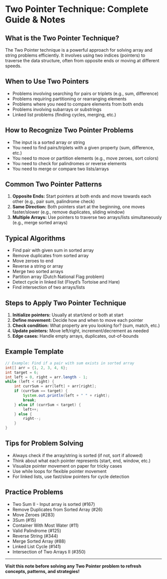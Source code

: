 # Two Pointer Technique: Complete Guide & Notes

## What is the Two Pointer Technique?
The Two Pointer technique is a powerful approach for solving array and string problems efficiently. It involves using two indices (pointers) to traverse the data structure, often from opposite ends or moving at different speeds.

## When to Use Two Pointers
- Problems involving searching for pairs or triplets (e.g., sum, difference)
- Problems requiring partitioning or rearranging elements
- Problems where you need to compare elements from both ends
- Problems involving subarrays or substrings
- Linked list problems (finding cycles, merging, etc.)

## How to Recognize Two Pointer Problems
- The input is a sorted array or string
- You need to find pairs/triplets with a given property (sum, difference, etc.)
- You need to move or partition elements (e.g., move zeroes, sort colors)
- You need to check for palindromes or reverse elements
- You need to merge or compare two lists/arrays

## Common Two Pointer Patterns
1. **Opposite Ends:** Start pointers at both ends and move towards each other (e.g., pair sum, palindrome check)
2. **Same Direction:** Both pointers start at the beginning, one moves faster/slower (e.g., remove duplicates, sliding window)
3. **Multiple Arrays:** Use pointers to traverse two arrays/lists simultaneously (e.g., merge sorted arrays)

## Typical Algorithms
- Find pair with given sum in sorted array
- Remove duplicates from sorted array
- Move zeroes to end
- Reverse a string or array
- Merge two sorted arrays
- Partition array (Dutch National Flag problem)
- Detect cycle in linked list (Floyd’s Tortoise and Hare)
- Find intersection of two arrays/lists

## Steps to Apply Two Pointer Technique
1. **Initialize pointers:** Usually at start/end or both at start
2. **Define movement:** Decide how and when to move each pointer
3. **Check condition:** What property are you looking for? (sum, match, etc.)
4. **Update pointers:** Move left/right, increment/decrement as needed
5. **Edge cases:** Handle empty arrays, duplicates, out-of-bounds
## Example Template
```java
// Example: Find if a pair with sum exists in sorted array
int[] arr = {1, 2, 3, 4, 6};
int target = 6;
int left = 0, right = arr.length - 1;
while (left < right) {
    int currSum = arr[left] + arr[right];
    if (currSum == target) {
        System.out.println(left + " " + right);
        break;
    } else if (currSum < target) {
        left++;
    } else {
        right--;
    }
}
```

## Tips for Problem Solving
- Always check if the array/string is sorted (if not, sort if allowed)
- Think about what each pointer represents (start, end, window, etc.)
- Visualize pointer movement on paper for tricky cases
- Use while loops for flexible pointer movement
- For linked lists, use fast/slow pointers for cycle detection

## Practice Problems
- Two Sum II - Input array is sorted (#167)
- Remove Duplicates from Sorted Array (#26)
- Move Zeroes (#283)
- 3Sum (#15)
- Container With Most Water (#11)
- Valid Palindrome (#125)
- Reverse String (#344)
- Merge Sorted Array (#88)
- Linked List Cycle (#141)
- Intersection of Two Arrays II (#350)

---
**Visit this note before solving any Two Pointer problem to refresh concepts, patterns, and strategies!**
